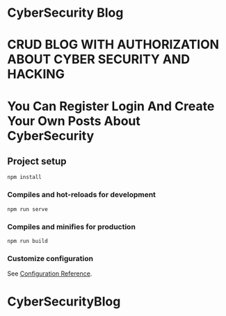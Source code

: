 # CyberSecurity Blog

# CRUD BLOG WITH AUTHORIZATION ABOUT CYBER SECURITY AND HACKING
# You Can Register Login And Create Your Own Posts About CyberSecurity

## Project setup
```
npm install
```

### Compiles and hot-reloads for development
```
npm run serve
```

### Compiles and minifies for production
```
npm run build
```

### Customize configuration
See [Configuration Reference](https://cli.vuejs.org/config/).
# CyberSecurityBlog
